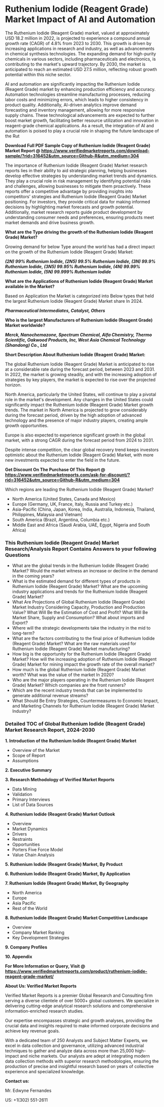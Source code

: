 <meta name="title" content="Global Ruthenium Iodide (Reagent Grade) Market Impact of AI and Automation"><meta name="description" content="The Ruthenium Iodide (Reagent Grade) market, valued at approximately USD 18.2 million in 2022, is projected to experience a compound annual growth rate (CAGR) of 4.8% "><meta name="title" content="Ruthenium Iodide (Reagent Grade) Market Size, Share, Scope, Trends, Growth, Opportunities, Analysis, Forecast"><h1>Ruthenium Iodide (Reagent Grade) Market Impact of AI and Automation</h1><p>The Ruthenium Iodide (Reagent Grade) market, valued at approximately USD 18.2 million in 2022, is projected to experience a compound annual growth rate (CAGR) of 4.8% from 2023 to 2030. This growth is driven by increasing applications in research and industry, as well as advancements in chemical synthesis technologies. The expanding demand for high-purity chemicals in various sectors, including pharmaceuticals and electronics, is contributing to the market's upward trajectory. By 2030, the market is anticipated to reach an estimated USD 27.5 million, reflecting robust growth potential within this niche sector.</p><p>AI and automation are significantly impacting the Ruthenium Iodide (Reagent Grade) market by enhancing production efficiency and accuracy. Automation technologies streamline manufacturing processes, reducing labor costs and minimizing errors, which leads to higher consistency in product quality. Additionally, AI-driven analytics improve demand forecasting and inventory management, allowing for more responsive supply chains. These technological advancements are expected to further boost market growth, facilitating better resource utilization and innovation in reagent-grade chemical applications. As a result, the integration of AI and automation is poised to play a crucial role in shaping the future landscape of the Rut</p><p id="" class=""><strong>Download Full PDF Sample Copy of Ruthenium Iodide (Reagent Grade) Market Report @ <a href="https://www.verifiedmarketreports.com/download-sample/?rid=316452&utm_source=Github-R&utm_medium=304" target="_blank">https://www.verifiedmarketreports.com/download-sample/?rid=316452&utm_source=Github-R&utm_medium=304</a></strong></p><p>The importance of&nbsp;Ruthenium Iodide (Reagent Grade) Market research reports lies in their ability to aid strategic planning, helping businesses develop effective strategies by understanding market trends and dynamics. They play a crucial role in risk management by identifying potential risks and challenges, allowing businesses to mitigate them proactively. These reports offer a competitive advantage by providing insights into competitors' strategies and Ruthenium Iodide (Reagent Grade) Market positioning. For investors, they provide critical data for making informed decisions by highlighting market forecasts and growth potential. Additionally, market research reports guide product development by understanding consumer needs and preferences, ensuring products meet market demands and drive business growth.</p><p><strong>What are the&nbsp;Type driving the growth of the Ruthenium Iodide (Reagent Grade) Market?</strong></p><p id="" class="">Growing demand for below Type around the world has had a direct impact on the growth of the Ruthenium Iodide (Reagent Grade) Market:</p><em><strong>(2N) 99% Ruthenium Iodide, (2N5) 99.5% Ruthenium Iodide, (3N) 99.9% Ruthenium Iodide, (3N5) 99.95% Ruthenium Iodide, (4N) 99.99% Ruthenium Iodide, (5N) 99.999% Ruthenium Iodide</strong></em></p><strong>What are the&nbsp;Applications&nbsp;of Ruthenium Iodide (Reagent Grade) Market available in the Market?</strong></p><p id="" class="">Based on Application the Market is categorized into Below types that held the largest Ruthenium Iodide (Reagent Grade) Market share In 2024.</p><em><strong>Pharmaceutical Intermediates, Catalyst, Others</strong></em></p><strong>Who is the largest Manufacturers of Ruthenium Iodide (Reagent Grade) Market worldwide?</strong></p><p><em><strong>Merck, Nanochemazone, Spectrum Chemical, Alfa Chemistry, Thermo Scientific, Oakwood Products, Inc, West Asia Chemical Technology (Shandong) Co., Ltd</strong></em></p><p id="" class=""><strong>Short Description About Ruthenium Iodide (Reagent Grade) Market:</strong></p><p>The global Ruthenium Iodide (Reagent Grade) Market is anticipated to rise at a considerable rate during the forecast period, between 2023 and 2031. In 2022, the market is growing steadily, and with the increasing adoption of strategies by key players, the market is expected to rise over the projected horizon.</p><p>North America, particularly the United States, will continue to play a pivotal role in the market's development. Any changes in the United States could significantly impact the Ruthenium Iodide (Reagent Grade) Market growth trends. The market in North America is projected to grow considerably during the forecast period, driven by the high adoption of advanced technology and the presence of major industry players, creating ample growth opportunities.</p><p>Europe is also expected to experience significant growth in the global market, with a strong CAGR during the forecast period from 2024 to 2031.</p><p>Despite intense competition, the clear global recovery trend keeps investors optimistic about the Ruthenium Iodide (Reagent Grade) Market, with more new investments expected to enter the field in the future.</p><p id="" class=""><strong>Get Discount On The Purchase Of This Report @ <a href="https://www.verifiedmarketreports.com/ask-for-discount/?rid=316452&utm_source=Github-R&utm_medium=304" target="_blank">https://www.verifiedmarketreports.com/ask-for-discount/?rid=316452&utm_source=Github-R&utm_medium=304</a></strong></p>Which regions are leading the Ruthenium Iodide (Reagent Grade) Market?</p><ul><li>North America (United States, Canada and Mexico)</li><li>Europe (Germany, UK, France, Italy, Russia and Turkey etc.)</li><li>Asia-Pacific (China, Japan, Korea, India, Australia, Indonesia, Thailand, Philippines, Malaysia and Vietnam)</li><li>South America (Brazil, Argentina, Columbia etc.)</li><li>Middle East and Africa (Saudi Arabia, UAE, Egypt, Nigeria and South Africa)</li></ul><h3 id="" class="">This Ruthenium Iodide (Reagent Grade) Market Research/Analysis Report Contains Answers to your following Questions</h3><ul><li>What are the global trends in the Ruthenium Iodide (Reagent Grade) Market? Would the market witness an increase or decline in the demand in the coming years?</li><li>What is the estimated demand for different types of products in Ruthenium Iodide (Reagent Grade) Market? What are the upcoming industry applications and trends for the Ruthenium Iodide (Reagent Grade) Market?</li><li>What Are Projections of Global Ruthenium Iodide (Reagent Grade) Market Industry Considering Capacity, Production and Production Value? What Will Be the Estimation of Cost and Profit? What Will Be Market Share, Supply and Consumption? What about imports and Export?</li><li>Where will the strategic developments take the industry in the mid to long-term?</li><li>What are the factors contributing to the final price of Ruthenium Iodide (Reagent Grade) Market? What are the raw materials used for Ruthenium Iodide (Reagent Grade) Market manufacturing?</li><li>How big is the opportunity for the Ruthenium Iodide (Reagent Grade) Market? How will the increasing adoption of Ruthenium Iodide (Reagent Grade) Market for mining impact the growth rate of the overall market?</li><li>How much is the global Ruthenium Iodide (Reagent Grade) Market worth? What was the value of the market In 2020?</li><li>Who are the major players operating in the Ruthenium Iodide (Reagent Grade) Market? Which companies are the front runners?</li><li>Which are the recent industry trends that can be implemented to generate additional revenue streams?</li><li>What Should Be Entry Strategies, Countermeasures to Economic Impact, and Marketing Channels for Ruthenium Iodide (Reagent Grade) Market Industry?</li></ul><h3 id="" class="">Detailed TOC of Global Ruthenium Iodide (Reagent Grade) Market Research Report, 2024-2030</h3><p id="" class=""><strong>1. Introduction of the Ruthenium Iodide (Reagent Grade) Market</strong></p><ul><li>Overview of the Market</li><li>Scope of Report</li><li>Assumptions</li></ul><p id="" class=""><strong>2. Executive Summary</strong></p><p id="" class=""><strong>3. Research Methodology of Verified Market Reports</strong></p><ul><li>Data Mining</li><li>Validation</li><li>Primary Interviews</li><li>List of Data Sources</li></ul><p id="" class=""><strong>4. Ruthenium Iodide (Reagent Grade) Market Outlook</strong></p><ul><li>Overview</li><li>Market Dynamics</li><li>Drivers</li><li>Restraints</li><li>Opportunities</li><li>Porters Five Force Model</li><li>Value Chain Analysis</li></ul><p id="" class=""><strong>5. Ruthenium Iodide (Reagent Grade) Market, By Product</strong></p><p id="" class=""><strong>6. Ruthenium Iodide (Reagent Grade) Market, By Application</strong></p><p id="" class=""><strong>7. Ruthenium Iodide (Reagent Grade) Market, By Geography</strong></p><ul><li>North America</li><li>Europe</li><li>Asia Pacific</li><li>Rest of the World</li></ul><p id="" class=""><strong>8. Ruthenium Iodide (Reagent Grade) Market Competitive Landscape</strong></p><ul><li>Overview</li><li>Company Market Ranking</li><li>Key Development Strategies</li></ul><p id="" class=""><strong>9. Company Profiles</strong></p><p id="" class=""><strong>10. Appendix</strong></p><p id="" class=""><strong>For More Information or Query, Visit @ <a href="https://www.verifiedmarketreports.com/product/ruthenium-iodide-reagent-grade-market/" target="_blank">https://www.verifiedmarketreports.com/product/ruthenium-iodide-reagent-grade-market/</a></strong></p><p id="" class=""><strong>About Us: Verified Market Reports</strong></p><p id="" class="">Verified Market Reports is a premier Global Research and Consulting firm serving a diverse clientele of over 5000+ global customers. We specialize in delivering cutting-edge analytical research solutions and comprehensive information-enriched research studies.</p><p id="" class="">Our expertise encompasses strategic and growth analyses, providing the crucial data and insights required to make informed corporate decisions and achieve key revenue goals.</p><p id="" class="">With a dedicated team of 250 Analysts and Subject Matter Experts, we excel in data collection and governance, utilizing advanced industrial techniques to gather and analyze data across more than 25,000 high-impact and niche markets. Our analysts are adept at integrating modern data collection methods with superior research methodologies, ensuring the production of precise and insightful research based on years of collective experience and specialized knowledge.</p><p id="" class=""><strong>Contact us:</strong></p><p id="" class="">Mr. Edwyne Fernandes</p><p id="" class="">US: +1(302) 551-2611</p>